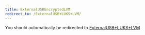 ```yaml
---
title: ExternalUSBEncryptedLVM
redirect_to: /ExternalUSB+LUKS+LVM/
---
```


You should automatically be redirected to [ExternalUSB+LUKS+LVM](/ExternalUSB+LUKS+LVM/)
